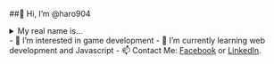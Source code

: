 ##👋 Hi, I’m @haro904
<details>
  <summary>My real name is...</summary>
  Hannah Glover 
</details>
- 👀 I’m interested in game development
- 🌱 I’m currently learning web development and Javascript
- 📫 Contact Me: <a href="https://www.facebook.com/haglo16">Facebook</a> or <a href="https://www.linkedin.com/in/haro904/">LinkedIn</a>.

<!---
haro904/haro904 is a ✨ special ✨ repository because its `README.md` (this file) appears on your GitHub profile.
You can click the Preview link to take a look at your changes.
--->
